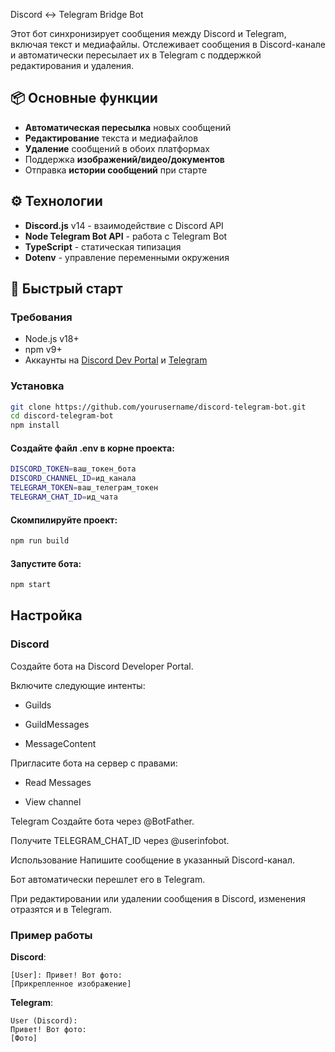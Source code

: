 Discord ↔ Telegram Bridge Bot

Этот бот синхронизирует сообщения между Discord и Telegram, включая текст и медиафайлы. Отслеживает сообщения в Discord-канале и автоматически пересылает их в Telegram с поддержкой редактирования и удаления.

## 📦 Основные функции
- **Автоматическая пересылка** новых сообщений
- **Редактирование** текста и медиафайлов
- **Удаление** сообщений в обоих платформах
- Поддержка **изображений/видео/документов**
- Отправка **истории сообщений** при старте

## ⚙️ Технологии
- **Discord.js** v14 - взаимодействие с Discord API
- **Node Telegram Bot API** - работа с Telegram Bot
- **TypeScript** - статическая типизация
- **Dotenv** - управление переменными окружения

## 🚀 Быстрый старт

### Требования
- Node.js v18+
- npm v9+
- Аккаунты на [Discord Dev Portal](https://discord.com/developers) и [Telegram](https://t.me/BotFather)

### Установка
```bash
git clone https://github.com/yourusername/discord-telegram-bot.git
cd discord-telegram-bot
npm install
```

#### Создайте файл .env в корне проекта:
```bash
DISCORD_TOKEN=ваш_токен_бота
DISCORD_CHANNEL_ID=ид_канала
TELEGRAM_TOKEN=ваш_телеграм_токен
TELEGRAM_CHAT_ID=ид_чата
```
#### Скомпилируйте проект:
```bash
npm run build
```

#### Запустите бота:
```bash
npm start
```

## Настройка
### Discord
Создайте бота на Discord Developer Portal.

Включите следующие интенты:

- Guilds

- GuildMessages

- MessageContent

Пригласите бота на сервер с правами:

- Read Messages

- View channel

Telegram
Создайте бота через @BotFather.

Получите TELEGRAM_CHAT_ID через @userinfobot.

Использование
Напишите сообщение в указанный Discord-канал.

Бот автоматически перешлет его в Telegram.

При редактировании или удалении сообщения в Discord, изменения отразятся и в Telegram.

### Пример работы
**Discord**:
```
[User]: Привет! Вот фото:
[Прикрепленное изображение]
```
**Telegram**:
```
User (Discord):
Привет! Вот фото:
[Фото]
```